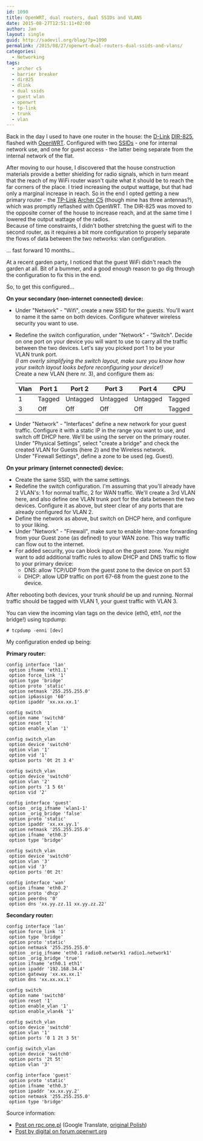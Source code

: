 ```yaml
---
id: 1090
title: OpenWRT, dual routers, dual SSIDs and VLANS
date: 2015-08-27T12:51:11+02:00
author: Jan
layout: single
guid: http://sadevil.org/blog/?p=1090
permalink: /2015/08/27/openwrt-dual-routers-dual-ssids-and-vlans/
categories:
  - Networking
tags:
  - archer c5
  - barrier breaker
  - dir825
  - dlink
  - dual ssids
  - guest wlan
  - openwrt
  - tp-link
  - trunk
  - vlan
---
```

Back in the day I used to have one router in the house: the [D-Link](http://www.dlink.com/be/nl) [DIR-825](http://support.dlink.com/ProductInfo.aspx?m=DIR-825), flashed with [OpenWRT](http://www.openwrt.org). Configured with two [SSIDs](https://en.wikipedia.org/wiki/Service_set_(802.11_network)) - one for internal network use, and one for guest access - the latter being separate from the internal network of the flat.

After moving to our house, I discovered that the house construction materials provide a better shielding for radio signals, which in turn meant that the reach of my WiFi router wasn't quite what it should be to reach the far corners of the place. I tried increasing the output wattage, but that had only a marginal increase in reach. So in the end I opted getting a new primary router - the [TP-Link](http://www.tp-link.com) [Archer C5](http://www.tp-link.com/en/products/details/cat-9_Archer-C5.html) (though mine has three antennas?), which was promptly reflashed with OpenWRT. The DIR-825 was moved to the opposite corner of the house to increase reach, and at the same time I lowered the output wattage of the radios.  
Because of time constraints, I didn't bother stretching the guest wifi to the second router, as it requires a bit more configuration to properly separate the flows of data between the two networks: vlan configuration.

... fast forward 10 months...

At a recent garden party, I noticed that the guest WiFi didn't reach the garden at all. Bit of a bummer, and a good enough reason to go dig through the configuration to fix this in the end.

So, to get this configured...

**On your secondary (non-internet connected) device:**

  * Under "Network" - "Wifi", create a new SSID for the guests. You'll want to name it the same on both devices. Configure whatever wireless security you want to use.
  * Redefine the switch configuration, under "Network" - "Switch". Decide on one port on your device you will want to use to carry all the traffic between the two devices. Let's say you picked port 1 to be your VLAN trunk port.  
    _(I am overly simplifying the switch layout, make sure you know how your switch layout looks before reconfiguring your device!)_  
    Create a new VLAN (here nr. 3), and configure them as:
    
    | Vlan | Port 1 | Port 2   | Port 3   | Port 4   | CPU    |
    | ---- | ------ | -------- | -------- | -------- | ------ |
    | 1    | Tagged | Untagged | Untagged | Untagged | Tagged | 
    | 3    | Off    | Off      | Off      | Off      | Tagged | 

  * Under "Network" - "Interfaces" define a new network for your guest traffic. Configure it with a static IP in the range you want to use, and switch off DHCP here. We'll be using the server on the primary router.  
    Under "Physical Settings", select "create a bridge" and check the created VLAN for Guests (here 2) and the Wireless network.  
    Under "Firewall Settings", define a zone to be used (eg. Guest).

**On your primary (internet connected) device:**

  * Create the same SSID, with the same settings.
  * Redefine the switch configuration. I'm assuming that you'll already have 2 VLAN's: 1 for normal traffic, 2 for WAN traffic. We'll create a 3rd VLAN here, and also define one VLAN trunk port for the data between the two devices. Configure it as above, but steer clear of any ports that are already configured for VLAN 2.
  * Define the network as above, but switch on DHCP here, and configure to your liking.
  * Under "Network" - "Firewall", make sure to enable Inter-zone forwarding from your Guest zone (as defined) to your WAN zone. This way traffic can flow out to the internet.
  * For added security, you can block input on the guest zone. You might want to add additional traffic rules to allow DHCP and DNS traffic to flow to your primary device: 
      * DNS: allow TCP/UDP from the guest zone to the device on port 53
      * DHCP: allow UDP traffic on port 67-68 from the guest zone to the device.

After rebooting both devices, your trunk *should* be up and running. Normal traffic should be tagged with VLAN 1, your guest traffic with VLAN 3.

You can view the incoming vlan tags on the device (eth0, eth1, _not_ the bridge!) using tcpdump:

```
# tcpdump -enni [dev]
```

My configuration ended up being:

**Primary router:**

```
config interface 'lan'
 option ifname 'eth1.1'
 option force_link '1'
 option type 'bridge'
 option proto 'static'
 option netmask '255.255.255.0'
 option ip6assign '60'
 option ipaddr 'xx.xx.xx.1'

config switch 
 option name 'switch0' 
 option reset '1' 
 option enable_vlan '1' 
 
config switch_vlan 
 option device 'switch0' 
 option vlan '1' 
 option vid '1' 
 option ports '0t 2t 3 4' 
 
config switch_vlan 
 option device 'switch0' 
 option vlan '2' 
 option ports '1 5 6t' 
 option vid '2' 
 
config interface 'guest' 
 option _orig_ifname 'wlan1-1' 
 option _orig_bridge 'false' 
 option proto 'static' 
 option ipaddr 'xx.xx.yy.1' 
 option netmask '255.255.255.0'
 option ifname 'eth0.3' 
 option type 'bridge' 
 
config switch_vlan 
 option device 'switch0' 
 option vlan '3' 
 option vid '3' 
 option ports '0t 2t'

config interface 'wan' 
 option ifname 'eth0.2' 
 option proto 'dhcp' 
 option peerdns '0' 
 option dns 'xx.yy.zz.11 xx.yy.zz.22'
```

**Secondary router:**

```
config interface 'lan'
 option force_link '1'
 option type 'bridge'
 option proto 'static'
 option netmask '255.255.255.0'
 option _orig_ifname 'eth0.1 radio0.network1 radio1.network1'
 option _orig_bridge 'true'
 option ifname 'eth0.1 eth1'
 option ipaddr '192.168.34.4'
 option gateway 'xx.xx.xx.1'
 option dns 'xx.xx.xx.1'

config switch
 option name 'switch0'
 option reset '1'
 option enable_vlan '1'
 option enable_vlan4k '1'

config switch_vlan
 option device 'switch0'
 option vlan '1'
 option ports '0 1 2t 3 5t'

config switch_vlan
 option device 'switch0'
 option ports '2t 5t'
 option vlan '3'

config interface 'guest'
 option proto 'static'
 option ifname 'eth0.3'
 option ipaddr 'xx.xx.yy.2'
 option netmask '255.255.255.0'
 option type 'bridge'
```

Source information:

  * [Post on rpc.one.pl](https://translate.google.com/translate?sl=pl&tl=en&js=y&prev=_t&hl=en&ie=UTF-8&u=http%3A%2F%2Frpc.one.pl%2Findex.php%2Flista-artykulow%2F34-openwrt%2F81-konfiguracja-switch-vlan-na-podstawie-swconfig-w-routerze-wr1043nd-pod-openwrt&edit-text=) (Google Translate, [original Polish](http://rpc.one.pl/index.php/lista-artykulow/34-openwrt/81-konfiguracja-switch-vlan-na-podstawie-swconfig-w-routerze-wr1043nd-pod-openwrt))
  * [Post by digital on forum.openwrt.org](https://forum.openwrt.org/viewtopic.php?id=43882)